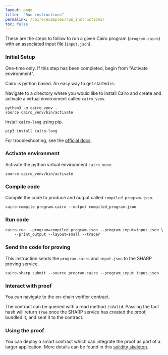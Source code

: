 ```yaml
---
layout: page
title:  "Run instructions"
permalink: /cairo/examples/run_instructions/
toc: false
---
```


These are the steps to follow to run a given Cairo program (`program.cairo`) with an
associated input file (`input.json`).

### Initial Setup

One-time only. If this step has been completed, begin from "Activate environment".

Cairo is python based. An easy way to get started is:

Navigate to a directory where you would like to install Cairo and create and
activate a virtual environment called `cairo_venv`.

```
python3 -m cairo_venv .
source cairo_venv/bin/activate
```

Install `cairo-lang` using pip.

```
pip3 install cairo-lang
```

For troubleshooting, see the [official docs](https://www.cairo-lang.org/docs/quickstart.html).

### Activate environment

Activate the python virtual environment `cairo_venv`.

```
source cairo_venv/bin/activate
```

### Compile code

Compile the code to produce and output called `compiled_program.json`.

```
cairo-compile program.cairo --output compiled_program.json
```

### Run code

```
cairo-run --program=compiled_program.json --program_input=input.json \
    --print_output --layout=small --tracer
```

### Send the code for proving

This instruction sends the `program.cairo` and `input.json` to the SHARP
proving service.

```
cairo-sharp submit --source program.cairo --program_input input.json
```

### Interact with proof

You can navigate to the on-chain verifier contract.

The contract can be queried with a read method `isValid`. Passing the fact hash
will return `True` once the SHARP service has created the proof, bundled it, and
sent it to the contract.

### Using the proof

You can deploy a smart contract which can integrate the proof as part of a larger
application. More details can be found in this [solidity skeleton](solidity_skeleton.md).